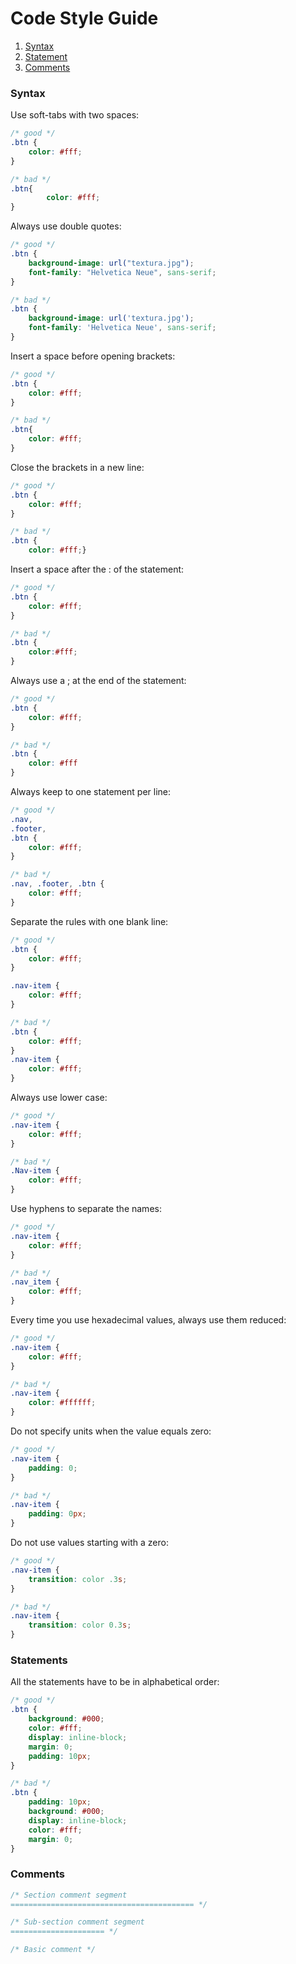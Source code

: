 # Code Style Guide

1. [Syntax](#)
1. [Statement](#)
1. [Comments](#)

### Syntax

Use soft-tabs with two spaces:

```css
/* good */
.btn {
    color: #fff;
}

/* bad */
.btn{
        color: #fff;
}
```

Always use double quotes:

```css
/* good */
.btn {
    background-image: url("textura.jpg");
    font-family: "Helvetica Neue", sans-serif;
}

/* bad */
.btn {
    background-image: url('textura.jpg');
    font-family: 'Helvetica Neue', sans-serif;
}
```

Insert a space before opening brackets:

```css
/* good */
.btn {
    color: #fff;
}

/* bad */
.btn{
    color: #fff;
}
```

Close the brackets in a new line:

```css
/* good */
.btn {
    color: #fff;
}

/* bad */
.btn {
    color: #fff;}
```

Insert a space after the : of the statement:

```css
/* good */
.btn {
    color: #fff;
}

/* bad */
.btn {
    color:#fff;
}
```

Always use a ; at the end of the statement:

```css
/* good */
.btn {
    color: #fff;
}

/* bad */
.btn {
    color: #fff
}
```

Always keep to one statement per line:

```css
/* good */
.nav,
.footer,
.btn {
    color: #fff;
}

/* bad */
.nav, .footer, .btn {
    color: #fff;
}
```

Separate the rules with one blank line:

```css
/* good */
.btn {
    color: #fff;
}

.nav-item {
    color: #fff;
}

/* bad */
.btn {
    color: #fff;
}
.nav-item {
    color: #fff;
}
```

Always use lower case:

```css
/* good */
.nav-item {
    color: #fff;
}

/* bad */
.Nav-item {
    color: #fff;
}
```

Use hyphens to separate the names:

```css
/* good */
.nav-item {
    color: #fff;
}

/* bad */
.nav_item {
    color: #fff;
}
```

Every time you use hexadecimal values, always use them reduced:

```css
/* good */
.nav-item {
    color: #fff;
}

/* bad */
.nav-item {
    color: #ffffff;
}
```

Do not specify units when the value equals zero:

```css
/* good */
.nav-item {
    padding: 0;
}

/* bad */
.nav-item {
    padding: 0px;
}
```

Do not use values starting with a zero:

```css
/* good */
.nav-item {
    transition: color .3s;
}

/* bad */
.nav-item {
    transition: color 0.3s;
}
```

### Statements

All the statements have to be in alphabetical order:

```css
/* good */
.btn {
    background: #000;
    color: #fff;
    display: inline-block;
    margin: 0;
    padding: 10px;
}

/* bad */
.btn {
    padding: 10px;
    background: #000;
    display: inline-block;
    color: #fff;
    margin: 0;
}
```

### Comments

```css
/* Section comment segment
========================================= */

/* Sub-section comment segment
===================== */

/* Basic comment */
```
